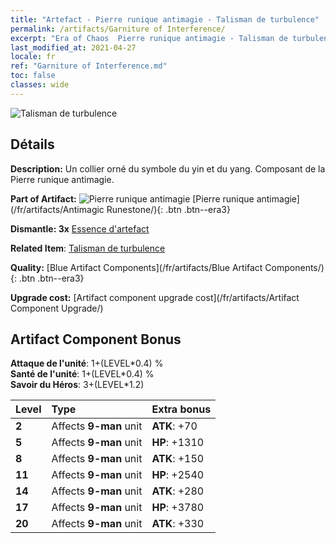 ```yaml
---
title: "Artefact - Pierre runique antimagie - Talisman de turbulence"
permalink: /artifacts/Garniture of Interference/
excerpt: "Era of Chaos  Pierre runique antimagie - Talisman de turbulence. Un collier orné du symbole du yin et du yang. Composant de la Pierre runique antimagie."
last_modified_at: 2021-04-27
locale: fr
ref: "Garniture of Interference.md"
toc: false
classes: wide
---
```


 ![Talisman de turbulence](/images/t/artifact_40231.png)



## Détails

 **Description:** Un collier orné du symbole du yin et du yang. Composant de la Pierre runique antimagie.

 **Part of Artifact:** ![Pierre runique antimagie](/images/t/icon_artifact_23.png) [Pierre runique antimagie](/fr/artifacts/Antimagic Runestone/){: .btn .btn--era3}

 **Dismantle: 3x** [Essence d'artefact](/ItemsFR/con_905/)

 **Related Item**: [Talisman de turbulence](/ItemsFR/art_118/)

 **Quality:** [Blue Artifact Components](/fr/artifacts/Blue Artifact Components/){: .btn .btn--era3}

 **Upgrade cost:** [Artifact component upgrade cost](/fr/artifacts/Artifact Component Upgrade/)

## Artifact Component Bonus

  **Attaque de l'unité**: 1+(LEVEL\*0.4) %<br/>**Santé de l'unité**: 1+(LEVEL\*0.4) %<br/>**Savoir du Héros**: 3+(LEVEL\*1.2)

  |  Level  | Type |    Extra bonus  | 
  |:--------|:-----|:----------------| 
  | **2** | Affects **9-man** unit | **ATK**: +70 | 
  | **5** | Affects **9-man** unit | **HP**: +1310 | 
  | **8** | Affects **9-man** unit | **ATK**: +150 | 
  | **11** | Affects **9-man** unit | **HP**: +2540 | 
  | **14** | Affects **9-man** unit | **ATK**: +280 | 
  | **17** | Affects **9-man** unit | **HP**: +3780 | 
  | **20** | Affects **9-man** unit | **ATK**: +330 | 
